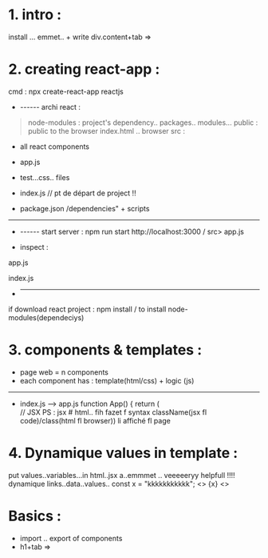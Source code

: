
# 1. intro :
install ... emmet.. + write div.content+tab => 
      <div className="content">  </div>


# 2. creating react-app :
cmd : npx create-react-app reactjs

+  ------ archi react :
> node-modules : project's dependency.. packages.. modules...
> public :   public to the browser
        index.html .. browser
> src : 
- all react components
- app.js 
- test...css.. files

- index.js  // pt de départ de project   !!

- package.json  /dependencies" + scripts

--------------------------------

+ ------ start server : npm run start
http://localhost:3000    / src> app.js



- inspect :<div class="App">

app.js  <div className="App">
index.js     <App />

+ ---------- 
if download react project :
npm install / to install node-modules(dependeciys)


# 3.  components & templates :

+ page web = n components
+ each component has : template(html/css) + logic (js)
----
+ index.js --> app.js
function App() {
  return (
    <div className="App">
      // JSX  
      PS : jsx # html.. fih fazet f syntax className(jsx fl code)/class(html fl browser))
        li affiché fl page
    </div>


# 4. Dynamique values in template :
put values..variables...in html..jsx
a..emmmet .. veeeeeryy helpfull  !!!!
dynamique links..data..values.. 
const  x = "kkkkkkkkkkk";
<> {x} <>













# Basics :
+ import .. export  of components
+ h1+tab => <h1> </h1>

